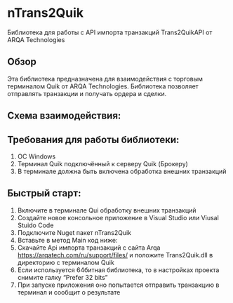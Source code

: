 # nTrans2Quik
Библиотека для работы с API импорта транзакций Trans2QuikAPI от ARQA Technologies
## Обзор
Эта библиотека предназначена для взаимодействия с торговым терминалом Quik от ARQA Technologies. Библиотека позволяет отправлять транзакции и получать ордера и сделки.
## Схема взаимодействия:

## Требования для работы библиотеки:
1. ОС Windows
2. Терминал Quik подключённый к серверу Quik (Брокеру)
3. В терминале должна быть включена обработка внешних транзакций

## Быстрый старт:

1.	Включите в терминале Qui обработку внешних транзакций
2.	Создайте новое консольное приложение в Visual Studio или Viusal Stuido Code
3.	Подключите Nuget пакет nTrans2Quik
4.	Вставьте в метод Main код ниже:
5.	Скачайте Api импорта транзакций с сайта Arqa https://arqatech.com/ru/support/files/ и положите Trans2Quik.dll в директорию с терминалом Quik
6.	Если используется 64битная библиотека, то в настройках проекта снимите галку “Prefer 32 bits” 
7.	При запуске приложения оно попытается отправить транзакцию в терминал и сообщит о результате
